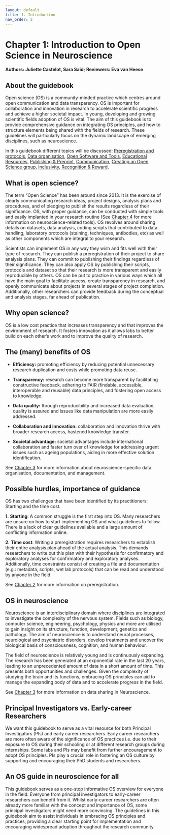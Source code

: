 ```yaml
---
layout: default
title: 1. Introduction
nav_order: 2
---
```


# Chapter 1: Introduction to Open Science in Neuroscience
**Authors: Juliette Castelot, Sara Said;**
**Reviewers: Eva van Heese**

## About the guidebook
Open science (OS) is a community-minded practice which centres around open communication and data transparency. OS is important for collaboration and innovation in research to accelerate scientific progress and achieve a higher societal impact. In young, developing and growing scientific fields adoption of OS is vital. The aim of this guidebook is to provide comprehensive guidance on integrating OS principles, and how to structure elements being shared with the fields of research. These guidelines will particularly focus on the dynamic landscape of emerging disciplines, such as neuroscience. 

In this guidebook different topics will be discussed: [Preregistration and protocols](https://marbarrantescepas.github.io/OS-neuroscience/tabs/2.%20Preregistration%20&%20Protocols.html), [Data organisation](https://marbarrantescepas.github.io/OS-neuroscience/tabs/3.%20Data%20Organisation.html), [Open Software and Tools](https://marbarrantescepas.github.io/OS-neuroscience/tabs/4.%20Open%20Software%20&%20Tools.html), [Educational Resources](https://marbarrantescepas.github.io/OS-neuroscience/tabs/5.%20Educational%20Resources.html), [Publishing & Preprint](https://marbarrantescepas.github.io/OS-neuroscience/tabs/6.%20Publishing%20&%20Preprints.html), [Communication](https://marbarrantescepas.github.io/OS-neuroscience/tabs/7.%20Communication.html), [Creating an Open Science group](https://marbarrantescepas.github.io/OS-neuroscience/tabs/8.%20Create%20an%20Open%20Science%20Group.html), [Inclusivity](https://marbarrantescepas.github.io/OS-neuroscience/tabs/9.%20Inclusivity.html), [Recognition & Reward](https://marbarrantescepas.github.io/OS-neuroscience/tabs/10.%20Recognition%20&%20Reward.html).

## What is open science?
The term “Open Science” has been around since 2013. It is the exercise of clearly communicating research ideas, project designs, analysis plans and procedures, and of pledging to publish the results regardless of their significance. OS, with proper guidance, can be conducted with simple tools and easily implanted in your research routine (See [Chapter 4](https://marbarrantescepas.github.io/OS-neuroscience/tabs/4.%20Open%20Software%20&%20Tools.html) for more information on neuroscience-related tools). OS revolves around sharing details on datasets, data analysis, coding scripts that contributed to data handling, laboratory protocols (staining, techniques, antibodies, etc) as well as other components which are integral to your research.

Scientists can implement OS in any way they wish and fits well with their type of research. They can publish a preregistration of their project to share analysis plans. They can commit to publishing their findings regardless of their significance. They can also apply OS by publishing their scripts, protocols and dataset so that their research is more transparent and easily reproducible by others. OS can be put to practice in various ways which all have the main goal to facilitate access, create transparency in research, and openly communicate about projects in several stages of project completion. Additionally, other researchers can provide feedback during the conceptual and analysis stages, far ahead of publication. 

## Why open science? 
OS is a low cost practice that increases transparency and that improves the environment of research. It fosters innovation as it allows labs to better build on each other’s work and to improve the quality of research. 

## The (many) benefits of OS
- **Efficiency:** promoting efficiency by reducing potential unnecessary research duplication and costs while promoting data reuse.

- **Transparency:** research can become more transparent by facilitating constructive feedback, adhering to FAIR (findable, accessible, interoperable and reusable) data principles, and fostering open access to knowledge.

- **Data quality:** through reproducibility and increased data evaluation, quality is assured and issues like data manipulation are more easily addressed.

- **Collaboration and innovation:** collaboration and innovation thrive with broader research access, hastened knowledge transfer.

- **Societal advantage:** societal advantages include international collaboration and faster turn over of knowledge for addressing urgent issues such as ageing populations, aiding in more effective solution identification.

See [Chapter 3](https://marbarrantescepas.github.io/OS-neuroscience/tabs/3.%20Data%20Organisation.html) for more information about neuroscience-specific data organisation, documentation, and management. 

## Possible hurdles, importance of guidance
OS has two challenges that have been identified by its practitioners: Starting and the time cost.

**1.** **Starting**: A common struggle is the first step into OS. Many researchers are unsure on how to start implementing OS and what guidelines to follow. There is a lack of clear guidelines available and a large amount of conflicting information online.

**2.** **Time cost**: Writing a preregistration requires researchers to establish their entire analysis plan ahead of the actual analysis. This demands researchers to write out this plan with their hypothesis for confirmatory and exploratory analyses for confirmatory and exploratory analyses.  Additionally, time constraints consist of creating a file and documentation (e.g.: metadata, scripts, wet lab protocols) that can be read and understood by anyone in the field.

See [Chapter 2](https://marbarrantescepas.github.io/OS-neuroscience/tabs/2.%20Preregistration%20&%20Protocols.html) for more information on preregistration. 

## OS in neuroscience
Neuroscience is an interdisciplinary domain where disciplines are integrated to investigate the complexity of the nervous system. Fields such as biology, computer science, engineering, psychology, physics and more are utilised to gain insight on its structure, function, development, genetics and pathology. The aim of neuroscience is to understand neural processes, neurological and psychiatric disorders, develop treatments and uncover the biological basis of consciousness, cognition, and human behaviour.

The field of neuroscience is relatively young and is continuously expanding. The research has been generated at an exponential rate in the last 20 years, leading to an unprecedented amount of data in a short amount of time. This presents both opportunities and challenges. Given the complexity of studying the brain and its functions, embracing OS principles can aid to manage the expanding body of data and to accelerate progress in the field.

See [Chapter 3](https://marbarrantescepas.github.io/OS-neuroscience/tabs/3.%20Data%20Organisation.html) for more information on data sharing in Neuroscience. 

## Principal Investigators vs. Early-career Researchers
We want this guidebook to serve as a vital resource for both Principal Investigators (PIs) and early career researchers. Early career researchers are more often aware of the significance of OS practices i.e. due to their exposure to OS during their schooling or at different research groups during internships. Some labs and PIs may benefit from further encouragement to adopt OS principles. PIs play a crucial role in fostering an OS culture by supporting and encouraging their PhD students and researchers. 

## An OS guide in neuroscience for all
This guidebook serves as a one-stop informative OS overview for everyone in the field. Everyone from principal investigators to early-career researchers can benefit from it. Whilst early-career researchers are often already more familiar with the concept and importance of OS, some principal investigators might need more convincing. The guidelines in this guidebook aim to assist individuals in embracing OS principles and practices, providing a clear starting point for implementation and encouraging widespread adoption throughout the research community.
